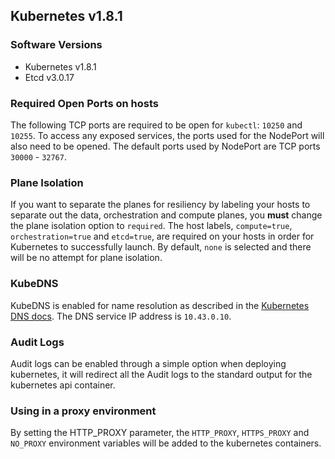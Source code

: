 ## Kubernetes v1.8.1

### Software Versions

* Kubernetes v1.8.1
* Etcd v3.0.17

### Required Open Ports on hosts

 The following TCP ports are required to be open for `kubectl`: `10250` and `10255`. To access any exposed services, the ports used for the NodePort will also need to be opened. The default ports used by NodePort are TCP ports `30000` - `32767`.

### Plane Isolation

If you want to separate the planes for resiliency by labeling your hosts to separate out the data, orchestration and compute planes, you **must** change the plane isolation option to `required`. The host labels, `compute=true`, `orchestration=true` and `etcd=true`, are required on your hosts in order for Kubernetes to successfully launch. By default, `none` is selected and there will be no attempt for plane isolation.

### KubeDNS

KubeDNS is enabled for name resolution as described in the [Kubernetes DNS docs](http://kubernetes.io/docs/admin/dns/). The DNS service IP address is `10.43.0.10`.

### Audit Logs

Audit logs can be enabled through a simple option when deploying kubernetes, it will redirect all the Audit logs to the standard output for the kubernetes api container.

### Using in a proxy environment

By setting the HTTP_PROXY parameter, the `HTTP_PROXY`, `HTTPS_PROXY` and `NO_PROXY` environment variables will be added to the kubernetes containers.
